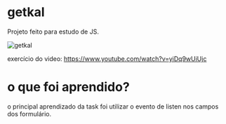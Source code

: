 # getkal

Projeto feito para estudo de JS.


![getkal](https://user-images.githubusercontent.com/89783369/162074792-eb680720-90e7-4066-a6ec-61c23469eda0.png)

exercício do video: https://www.youtube.com/watch?v=yiDq9wUiUjc


# o que foi aprendido?

o principal aprendizado da task foi utilizar o evento de listen nos campos dos formulário.
